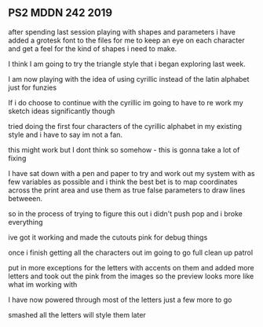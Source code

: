 ## PS2 MDDN 242 2019

after spending last session playing with shapes and parameters i have added a grotesk font to the files for me to keep an eye on each character and get a feel for the kind of shapes i need to make.

I think I am going to try the triangle style that i  began exploring last week.

I am now playing with the idea of using cyrillic instead of the latin alphabet just for funzies

If i do choose to continue with the cyrillic im going to have to re work my sketch ideas significantly though

tried doing the first four characters of the cyrillic alphabet in my existing style and i have to say im not a fan.

this might work but I dont think so somehow - this is gonna take a lot of fixing

I have sat down with a pen and paper to try and work out my system with as few variables as possible and i think the best bet is to map coordinates across the print area and use them as true false parameters to draw lines betweeen.

so in the process of trying to figure this out i didn't push pop and i broke everything

ive got it working and made the cutouts pink for debug things

once i finish getting all the characters out im going to go full clean up patrol

put in more exceptions for the letters with accents on them and added more letters and took out the pink from the images so the preview looks more like what im working with

I have now powered through most of the letters just a few more to go

smashed all the letters will style them later

